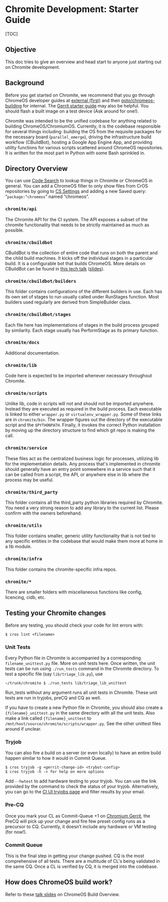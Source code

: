 # Chromite Development: Starter Guide

[TOC]

## Objective

This doc tries to give an overview and head start to anyone just starting out on
Chromite development.

## Background

Before you get started on Chromite, we recommend that you go through ChromeOS
developer guides at
[external (first)](https://chromium.googlesource.com/chromiumos/docs/+/master/developer_guide.md)
and then [goto/chromeos-building](http://goto/chromeos-building) for internal.
The
[Gerrit starter guide](https://sites.google.com/a/google.com/android/development/repo-gerrit-git-workflow)
may also be helpful. You should flash a built image on a test device (Ask around
for one!).

Chromite was intended to be the unified codebase for anything related to
building ChromeOS/ChromiumOS. Currently, it is the codebase responsible for
several things including: building the OS from the requisite packages for the
necessary board (`parallel_emerge`), driving the infrastructure build workflow
(CBuildBot), hosting a Google App Engine App, and providing utility functions
for various scripts scattered around ChromeOS repositories. It is written for
the most part in Python with some Bash sprinkled in.

## Directory Overview

You can use [Code Search](https://cs.corp.google.com/) to lookup things in
Chromite or ChromeOS in general. You can add a ChromeOS filter to only show
files from CrOS repositories by going to
[CS Settings](https://cs.corp.google.com/settings/) and adding a new Saved
query: “`package:^chromeos`” named “chromeos”.

### `chromite/api`

The Chromite API for the CI system. The API exposes a subset of the chromite
functionality that needs to be strictly maintained as much as possible.

### `chromite/cbuildbot`

CBuildBot is the collection of entire code that runs on both the parent and the
child build machines. It kicks off the individual stages in a particular build.
It is a configurable bot that builds ChromeOS. More details on CBuildBot can be
found in
[this tech talk](https://drive.google.com/a/google.com/file/d/0BwPS_JpKyELWR2k0Z3JSWUhPSEE/view)
([slides](https://docs.google.com/presentation/d/1nUZFCAADgPp48SmrAFZVV_ngR27BdhKjL32nyu_hbOo/edit#slide=id.i0)).

### `chromite/cbuildbot/builders`

This folder contains configurations of the different builders in use. Each has
its own set of stages to run usually called under RunStages function. Most
builders used regularly are derived from SimpleBuilder class.

### `chromite/cbuildbot/stages`

Each file here has implementations of stages in the build process grouped by
similarity. Each stage usually has PerformStage as its primary function.

### `chromite/docs`

Additional documentation.

### `chromite/lib`

Code here is expected to be imported whenever necessary throughout Chromite.

### `chromite/scripts`

Unlike lib, code in scripts will not and should not be imported anywhere.
Instead they are executed as required in the build process. Each executable is
linked to either `wrapper.py` or `virtualenv_wrapper.py`. Some of these links
are in `chromite/bin`. The wrapper figures out the directory of the executable
script and the `$PYTHONPATH`. Finally, it invokes the correct Python
installation by moving up the directory structure to find which git repo is
making the call.

### `chromite/service`

These files act as the centralized business logic for processes, utilizing lib
for the implementation details. Any process that's implemented in chromite
should generally have an entry point somewhere in a service such that it can be
called from a script, the API, or anywhere else in lib where the process may be
useful.

### `chromite/third_party`

This folder contains all the third_party python libraries required by Chromite.
You need a very strong reason to add any library to the current list. Please
confirm with the owners beforehand.

### `chromite/utils`

This folder contains smaller, generic utility functionality that is not tied to
any specific entities in the codebase that would make them more at home in a lib
module.

### `chromite/infra`

This folder contains the chromite-specific infra repos.

### `chromite/*`

There are smaller folders with miscellaneous functions like config, licencing,
cidb, etc.

## Testing your Chromite changes

Before any testing, you should check your code for lint errors with:

```shell
$ cros lint <filename>
```

### Unit Tests

Every Python file in Chromite is accompanied by a corresponding
`filename_unittest.py` file. More on unit tests here. Once written, the unit
tests can be run using `./run_tests` command in the Chromite directory. To test
a specific file (say `lib/triage_lib.py`), use

```shell
~/trunk/chromite $ ./run_tests lib/triage_lib_unittest
```

Run_tests without any argument runs all unit tests in Chromite. These unit tests
are run in tryjobs, preCQ and CQ as well.

If you have to create a new Python file in Chromite, you should also create a
`{filename}_unittest.py` in the same directory with all the unit tests. Also
make a link called `{filename}_unittest` to
`/mnt/host/source/chromite/scripts/wrapper.py`. See the other unittest files
around if unclear.

### Tryjob

You can also fire a build on a server (or even locally) to have an entire build
happen similar to how it would in Commit Queue.

```shell
$ cros tryjob -g <gerrit-change-id> <trybot-config>
$ cros tryjob -h -> for help on more options
```

Add `--hwtest` to add hardware testing to your tryjob. You can use the link
provided by the command to check the status of your tryjob. Alternatively, you
can go to the
[CI UI tryjobs page](https://cros-goldeneye.corp.google.com/chromeos/legoland/builderSummary?buildConfig&builderGroups=tryjob&email)
and filter results by your email.

### Pre-CQ

Once you mark your CL as Commit-Queue +1 on
[Chromium Gerrit](https://chromium-review.googlesource.com), the PreCQ will pick
up your change and fire few preset config runs as a precursor to CQ. Currently,
it doesn’t include any hardware or VM testing (for now!).

### Commit Queue

This is the final step in getting your change pushed. CQ is the most
comprehensive of all tests. There are a multitude of CL's being validated in the
same CQ. Once a CL is verified by CQ, it is merged into the codebase.

## How does ChromeOS build work?

Refer to these
[talk slides](https://docs.google.com/presentation/d/1q8POSy8-LgqVvZu37KeXdd2-6F_4CpnfPzqu1fDlnW4)
on ChromeOS Build Overview.
